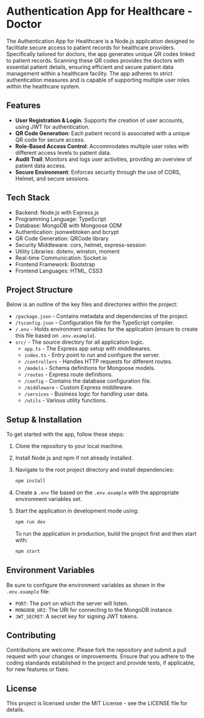 # Authentication App for Healthcare - Doctor

The Authentication App for Healthcare is a Node.js application designed to facilitate secure access to patient records for healthcare providers. Specifically tailored for doctors, the app generates unique QR codes linked to patient records. Scanning these QR codes provides the doctors with essential patient details, ensuring efficient and secure patient data management within a healthcare facility. The app adheres to strict authentication measures and is capable of supporting multiple user roles within the healthcare system.

## Features

- **User Registration & Login**: Supports the creation of user accounts, using JWT for authentication.
- **QR Code Generation**: Each patient record is associated with a unique QR code for secure access.
- **Role-Based Access Control**: Accommodates multiple user roles with different access levels to patient data.
- **Audit Trail**: Monitors and logs user activities, providing an overview of patient data access.
- **Secure Environment**: Enforces security through the use of CORS, Helmet, and secure sessions.

## Tech Stack

- Backend: Node.js with Express.js
- Programming Language: TypeScript
- Database: MongoDB with Mongoose ODM
- Authentication: jsonwebtoken and bcrypt
- QR Code Generation: QRCode library
- Security Middleware: cors, helmet, express-session
- Utility Libraries: dotenv, winston, moment
- Real-time Communication: Socket.io
- Frontend Framework: Bootstrap
- Frontend Languages: HTML, CSS3

## Project Structure

Below is an outline of the key files and directories within the project:

- `/package.json` - Contains metadata and dependencies of the project.
- `/tsconfig.json` - Configuration file for the TypeScript compiler.
- `/.env` - Holds environment variables for the application (ensure to create this file based on `.env.example`).
- `src/` - The source directory for all application logic.
  - `app.ts` - The Express app setup with middlewares.
  - `index.ts` - Entry point to run and configure the server.
  - `/controllers` - Handles HTTP requests for different routes.
  - `/models` - Schema definitions for Mongoose models.
  - `/routes` - Express route definitions.
  - `/config` - Contains the database configuration file.
  - `/middleware` - Custom Express middleware.
  - `/services` - Business logic for handling user data.
  - `/utils` - Various utility functions.
## Setup & Installation

To get started with the app, follow these steps:

1. Clone the repository to your local machine.
2. Install Node.js and npm if not already installed.
3. Navigate to the root project directory and install dependencies:

   ```bash
   npm install
   ```

4. Create a `.env` file based on the `.env.example` with the appropriate environment variables set.
5. Start the application in development mode using:

   ```bash
   npm run dev
   ```

   To run the application in production, build the project first and then start with:

   ```bash
   npm start
   ```

## Environment Variables

Be sure to configure the environment variables as shown in the `.env.example` file:

- `PORT`: The port on which the server will listen.
- `MONGODB_URI`: The URI for connecting to the MongoDB instance.
- `JWT_SECRET`: A secret key for signing JWT tokens.

## Contributing

Contributions are welcome. Please fork the repository and submit a pull request with your changes or improvements. Ensure that you adhere to the coding standards established in the project and provide tests, if applicable, for new features or fixes.

## License

This project is licensed under the MIT License - see the LICENSE file for details.